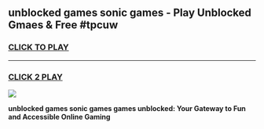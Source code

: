 
## unblocked games sonic games - Play Unblocked Gmaes & Free #tpcuw
<h3>
<a href="https://premium.freeplayer.one?title=unblocked_games_sonic_games&ref=01M">CLICK TO PLAY</a></h3>
<hr>

<h3>
<a href="https://premium.freeplayer.one?title=unblocked_games_sonic_games&ref=01M">CLICK 2 PLAY</a>
  
</h3>

<a href="https://premium.freeplayer.one?title=unblocked_games_sonic_games&ref=01M"><img src="https://clearcache.store/games.png"></a>


**unblocked games sonic games games unblocked: Your Gateway to Fun and Accessible Online Gaming**
